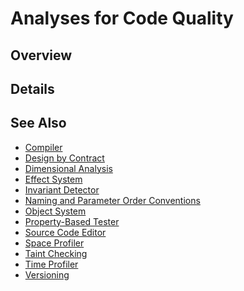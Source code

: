 Analyses for Code Quality
=========================

## Overview




## Details




## See Also
* [Compiler](Compiler.md)
* [Design by Contract](Design_by_Contract.md)
* [Dimensional Analysis](Dimensional_Analysis.md)
* [Effect System](Effect_System.md)
* [Invariant Detector](Invariant_Detector.md)
* [Naming and Parameter Order Conventions](Naming_and_Parameter_Order_Conventions.md)
* [Object System](Object_System.md)
* [Property-Based Tester](Property-Based_Tester.md)
* [Source Code Editor](Source_Code_Editor.md)
* [Space Profiler](Space_Profiler.md)
* [Taint Checking](Taint_Checking.md)
* [Time Profiler](Time_Profiler.md)
* [Versioning](Versioning.md)
